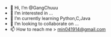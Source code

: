 - 👋 Hi, I’m @GangChuuu
- 👀 I’m interested in ...
- 🌱 I’m currently learning Python,C,Java
- 💞️ I’m looking to collaborate on ...
- 📫 How to reach me > min041914@gmail.com

<!---
GangChuuu/GangChuuu is a ✨ special ✨ repository because its `README.md` (this file) appears on your GitHub profile.
You can click the Preview link to take a look at your changes.
--->
